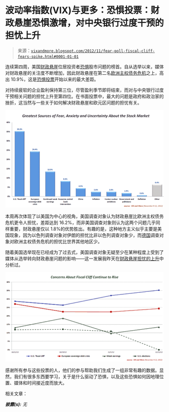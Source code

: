 <!--yml

分类：未分类

日期：2024-05-18 16:22:53

-->

# 波动率指数(VIX)与更多：恐惧投票：财政悬崖恐惧激增，对中央银行过度干预的担忧上升

> 来源：[`vixandmore.blogspot.com/2012/11/fear-poll-fiscal-cliff-fears-spike.html#0001-01-01`](http://vixandmore.blogspot.com/2012/11/fear-poll-fiscal-cliff-fears-spike.html#0001-01-01)

连续第四周，美国[财政悬崖](http://vixandmore.blogspot.com/search/label/fiscal%20cliff)位居投资者[恐惧](http://vixandmore.blogspot.com/search/label/fear)股市问题的榜首。自从选举以来，媒体对财政悬崖的关注度不断增加，因此财政悬崖在第二名[欧洲主权债务危机](http://vixandmore.blogspot.com/search/label/European%20sovereign%20debt%20crisis)之上，高出 10.9%，这是[恐惧投票](http://vixandmore.blogspot.com/search/label/Fear%20poll)开始以来的最大差距。

对持续疲软的企业盈利保持第三位，尽管盈利季节即将结束，而对与中央银行过度干预相关问题的担忧上升至第四位。在书面投票中，最大的问题是政府和政治家的挫折，这当然与一些关于如何解决财政悬崖和欧元区问题的担忧有关。

![](img/c05147bf23a85232b4148fc55051028d.png)

本周再次体现了以美国为中心的视角，美国调查对象认为财政悬崖比欧洲主权债务危机更令人担忧，差距达到 16.2%，而非美国调查对象则认为这两个问题几乎同样重要，财政悬崖仅以 1.8%的优势胜出。有趣的是，这种地方主义似乎主要是美国现象，因为以色列调查对象对伊朗的担忧比非以色列调查对象少，而[德国](http://vixandmore.blogspot.com/search/label/Germany)调查对象对欧洲主权债务危机的担忧比世界其他地区少。

随着美国选举现在已经成为了过去式，美国调查对象无疑至少在某种程度上受到了媒体从选举转向财政悬崖问题的影响——这一发展我昨天在[财政悬崖担忧的上升](http://vixandmore.blogspot.com/2012/11/the-rise-of-fiscal-cliff-concerns.html)中分析过。

![](img/96f7e7b236b2f806bc060d46bbff0436.png)

感谢所有参与这些投票的人，他们的参与帮助我们生成了一组非常有趣的数据。显然，我们有很多东西要学习，关于是什么驱动了恐惧，以及这些恐惧如何因地理位置、媒体和时间接近度而放大。

相关文章：

***披露(s):*** *无*
